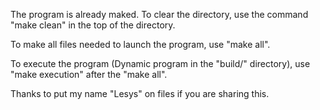 The program is already maked. To clear the directory, use the command "make clean" in the top of the directory.

To make all files needed to launch the program, use "make all".

To execute the program (Dynamic program in the "build/" directory), use "make execution" after the "make all".


Thanks to put my name "Lesys" on files if you are sharing this.
